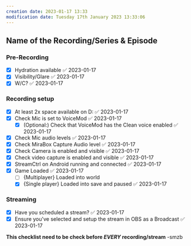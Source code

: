 ```yaml
---
creation date: 2023-01-17 13:33
modification date: Tuesday 17th January 2023 13:33:06
---
```


## Name of the Recording/Series & Episode #
### Pre-Recording
- [x] Hydration available ✅ 2023-01-17
- [x] Visibility/Glare ✅ 2023-01-17
- [x] W/C? ✅ 2023-01-17

### Recording setup
- [x] At least 2x space available on D: ✅ 2023-01-17
- [x] Check Mic is set to VoiceMod ✅ 2023-01-17
  - [x] (Optional:) Check that VoiceMod has the Clean voice enabled ✅ 2023-01-17
- [x] Check Mic audio levels ✅ 2023-01-17
- [x] Check MiraBox Capture Audio level ✅ 2023-01-17
- [x] Check Camera is enabled and visible ✅ 2023-01-17
- [x] Check video capture is enabled and visible ✅ 2023-01-17
- [x] StreamCtrl on Android running and connected ✅ 2023-01-17
- [x] Game Loaded ✅ 2023-01-17
  - [ ] {Multiplayer} Loaded into world
  - [x] {Single player} Loaded into save and paused ✅ 2023-01-17

### Streaming
- [x] Have you scheduled a stream? ✅ 2023-01-17
- [x] Ensure you've selected and setup the stream in OBS as a Broadcast ✅ 2023-01-17

**This checklist need to be check before *EVERY* recording/stream**
-smzb
